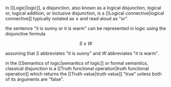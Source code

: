 in [[Logic|logic]], a disjunction, also known as a logical disjunction, logical or, logical addition, or inclusive disjunction, is a [[Logical connective|logical connective]] typically notated as $\vee$ and read aloud as "or". 

the sentence "it is sunny or it is warm" can be represented in logic using the disjunctive formula

$$
S\vee W
$$

assuming that $S$ abbreviates "it is sunny" and $W$ abbreviates "it is warm".

in the [[Semantics of logic|semantics of logic]] or formal semantics, classical disjunction is a [[Truth functional operation|truth functional operation]] which returns the [[Truth value|truth value]] "true" unless both of its arguments are "false".

